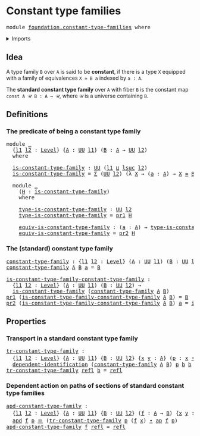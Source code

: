 # Constant type families

<pre class="Agda"><a id="35" class="Keyword">module</a> <a id="42" href="foundation.constant-type-families.html" class="Module">foundation.constant-type-families</a> <a id="76" class="Keyword">where</a>
</pre>
<details><summary>Imports</summary>

<pre class="Agda"><a id="132" class="Keyword">open</a> <a id="137" class="Keyword">import</a> <a id="144" href="foundation.action-on-identifications-dependent-functions.html" class="Module">foundation.action-on-identifications-dependent-functions</a>
<a id="201" class="Keyword">open</a> <a id="206" class="Keyword">import</a> <a id="213" href="foundation.action-on-identifications-functions.html" class="Module">foundation.action-on-identifications-functions</a>
<a id="260" class="Keyword">open</a> <a id="265" class="Keyword">import</a> <a id="272" href="foundation.dependent-pair-types.html" class="Module">foundation.dependent-pair-types</a>
<a id="304" class="Keyword">open</a> <a id="309" class="Keyword">import</a> <a id="316" href="foundation.universe-levels.html" class="Module">foundation.universe-levels</a>

<a id="344" class="Keyword">open</a> <a id="349" class="Keyword">import</a> <a id="356" href="foundation-core.dependent-identifications.html" class="Module">foundation-core.dependent-identifications</a>
<a id="398" class="Keyword">open</a> <a id="403" class="Keyword">import</a> <a id="410" href="foundation-core.equivalences.html" class="Module">foundation-core.equivalences</a>
<a id="439" class="Keyword">open</a> <a id="444" class="Keyword">import</a> <a id="451" href="foundation-core.identity-types.html" class="Module">foundation-core.identity-types</a>
</pre>
</details>

## Idea

A type family `B` over `A` is said to be **constant**, if there is a type `X`
equipped with a family of equivalences `X ≃ B a` indexed by `a : A`.

The **standard constant type family** over `A` with fiber `B` is the constant
map `const A 𝒰 B : A → 𝒰`, where `𝒰` is a universe containing `B`.

## Definitions

### The predicate of being a constant type family

<pre class="Agda"><a id="877" class="Keyword">module</a> <a id="884" href="foundation.constant-type-families.html#884" class="Module">_</a>
  <a id="888" class="Symbol">{</a><a id="889" href="foundation.constant-type-families.html#889" class="Bound">l1</a> <a id="892" href="foundation.constant-type-families.html#892" class="Bound">l2</a> <a id="895" class="Symbol">:</a> <a id="897" href="Agda.Primitive.html#742" class="Postulate">Level</a><a id="902" class="Symbol">}</a> <a id="904" class="Symbol">{</a><a id="905" href="foundation.constant-type-families.html#905" class="Bound">A</a> <a id="907" class="Symbol">:</a> <a id="909" href="Agda.Primitive.html#388" class="Primitive">UU</a> <a id="912" href="foundation.constant-type-families.html#889" class="Bound">l1</a><a id="914" class="Symbol">}</a> <a id="916" class="Symbol">(</a><a id="917" href="foundation.constant-type-families.html#917" class="Bound">B</a> <a id="919" class="Symbol">:</a> <a id="921" href="foundation.constant-type-families.html#905" class="Bound">A</a> <a id="923" class="Symbol">→</a> <a id="925" href="Agda.Primitive.html#388" class="Primitive">UU</a> <a id="928" href="foundation.constant-type-families.html#892" class="Bound">l2</a><a id="930" class="Symbol">)</a>
  <a id="934" class="Keyword">where</a>

  <a id="943" href="foundation.constant-type-families.html#943" class="Function">is-constant-type-family</a> <a id="967" class="Symbol">:</a> <a id="969" href="Agda.Primitive.html#388" class="Primitive">UU</a> <a id="972" class="Symbol">(</a><a id="973" href="foundation.constant-type-families.html#889" class="Bound">l1</a> <a id="976" href="Agda.Primitive.html#961" class="Primitive Operator">⊔</a> <a id="978" href="Agda.Primitive.html#931" class="Primitive">lsuc</a> <a id="983" href="foundation.constant-type-families.html#892" class="Bound">l2</a><a id="985" class="Symbol">)</a>
  <a id="989" href="foundation.constant-type-families.html#943" class="Function">is-constant-type-family</a> <a id="1013" class="Symbol">=</a> <a id="1015" href="foundation.dependent-pair-types.html#505" class="Record">Σ</a> <a id="1017" class="Symbol">(</a><a id="1018" href="Agda.Primitive.html#388" class="Primitive">UU</a> <a id="1021" href="foundation.constant-type-families.html#892" class="Bound">l2</a><a id="1023" class="Symbol">)</a> <a id="1025" class="Symbol">(λ</a> <a id="1028" href="foundation.constant-type-families.html#1028" class="Bound">X</a> <a id="1030" class="Symbol">→</a> <a id="1032" class="Symbol">(</a><a id="1033" href="foundation.constant-type-families.html#1033" class="Bound">a</a> <a id="1035" class="Symbol">:</a> <a id="1037" href="foundation.constant-type-families.html#905" class="Bound">A</a><a id="1038" class="Symbol">)</a> <a id="1040" class="Symbol">→</a> <a id="1042" href="foundation.constant-type-families.html#1028" class="Bound">X</a> <a id="1044" href="foundation-core.equivalences.html#2669" class="Function Operator">≃</a> <a id="1046" href="foundation.constant-type-families.html#917" class="Bound">B</a> <a id="1048" href="foundation.constant-type-families.html#1033" class="Bound">a</a><a id="1049" class="Symbol">)</a>

  <a id="1054" class="Keyword">module</a> <a id="1061" href="foundation.constant-type-families.html#1061" class="Module">_</a>
    <a id="1067" class="Symbol">(</a><a id="1068" href="foundation.constant-type-families.html#1068" class="Bound">H</a> <a id="1070" class="Symbol">:</a> <a id="1072" href="foundation.constant-type-families.html#943" class="Function">is-constant-type-family</a><a id="1095" class="Symbol">)</a>
    <a id="1101" class="Keyword">where</a>

    <a id="1112" href="foundation.constant-type-families.html#1112" class="Function">type-is-constant-type-family</a> <a id="1141" class="Symbol">:</a> <a id="1143" href="Agda.Primitive.html#388" class="Primitive">UU</a> <a id="1146" href="foundation.constant-type-families.html#892" class="Bound">l2</a>
    <a id="1153" href="foundation.constant-type-families.html#1112" class="Function">type-is-constant-type-family</a> <a id="1182" class="Symbol">=</a> <a id="1184" href="foundation.dependent-pair-types.html#603" class="Field">pr1</a> <a id="1188" href="foundation.constant-type-families.html#1068" class="Bound">H</a>

    <a id="1195" href="foundation.constant-type-families.html#1195" class="Function">equiv-is-constant-type-family</a> <a id="1225" class="Symbol">:</a> <a id="1227" class="Symbol">(</a><a id="1228" href="foundation.constant-type-families.html#1228" class="Bound">a</a> <a id="1230" class="Symbol">:</a> <a id="1232" href="foundation.constant-type-families.html#905" class="Bound">A</a><a id="1233" class="Symbol">)</a> <a id="1235" class="Symbol">→</a> <a id="1237" href="foundation.constant-type-families.html#1112" class="Function">type-is-constant-type-family</a> <a id="1266" href="foundation-core.equivalences.html#2669" class="Function Operator">≃</a> <a id="1268" href="foundation.constant-type-families.html#917" class="Bound">B</a> <a id="1270" href="foundation.constant-type-families.html#1228" class="Bound">a</a>
    <a id="1276" href="foundation.constant-type-families.html#1195" class="Function">equiv-is-constant-type-family</a> <a id="1306" class="Symbol">=</a> <a id="1308" href="foundation.dependent-pair-types.html#615" class="Field">pr2</a> <a id="1312" href="foundation.constant-type-families.html#1068" class="Bound">H</a>
</pre>
### The (standard) constant type family

<pre class="Agda"><a id="constant-type-family"></a><a id="1368" href="foundation.constant-type-families.html#1368" class="Function">constant-type-family</a> <a id="1389" class="Symbol">:</a> <a id="1391" class="Symbol">{</a><a id="1392" href="foundation.constant-type-families.html#1392" class="Bound">l1</a> <a id="1395" href="foundation.constant-type-families.html#1395" class="Bound">l2</a> <a id="1398" class="Symbol">:</a> <a id="1400" href="Agda.Primitive.html#742" class="Postulate">Level</a><a id="1405" class="Symbol">}</a> <a id="1407" class="Symbol">(</a><a id="1408" href="foundation.constant-type-families.html#1408" class="Bound">A</a> <a id="1410" class="Symbol">:</a> <a id="1412" href="Agda.Primitive.html#388" class="Primitive">UU</a> <a id="1415" href="foundation.constant-type-families.html#1392" class="Bound">l1</a><a id="1417" class="Symbol">)</a> <a id="1419" class="Symbol">(</a><a id="1420" href="foundation.constant-type-families.html#1420" class="Bound">B</a> <a id="1422" class="Symbol">:</a> <a id="1424" href="Agda.Primitive.html#388" class="Primitive">UU</a> <a id="1427" href="foundation.constant-type-families.html#1395" class="Bound">l2</a><a id="1429" class="Symbol">)</a> <a id="1431" class="Symbol">→</a> <a id="1433" href="foundation.constant-type-families.html#1408" class="Bound">A</a> <a id="1435" class="Symbol">→</a> <a id="1437" href="Agda.Primitive.html#388" class="Primitive">UU</a> <a id="1440" href="foundation.constant-type-families.html#1395" class="Bound">l2</a>
<a id="1443" href="foundation.constant-type-families.html#1368" class="Function">constant-type-family</a> <a id="1464" href="foundation.constant-type-families.html#1464" class="Bound">A</a> <a id="1466" href="foundation.constant-type-families.html#1466" class="Bound">B</a> <a id="1468" href="foundation.constant-type-families.html#1468" class="Bound">a</a> <a id="1470" class="Symbol">=</a> <a id="1472" href="foundation.constant-type-families.html#1466" class="Bound">B</a>

<a id="is-constant-type-family-constant-type-family"></a><a id="1475" href="foundation.constant-type-families.html#1475" class="Function">is-constant-type-family-constant-type-family</a> <a id="1520" class="Symbol">:</a>
  <a id="1524" class="Symbol">{</a><a id="1525" href="foundation.constant-type-families.html#1525" class="Bound">l1</a> <a id="1528" href="foundation.constant-type-families.html#1528" class="Bound">l2</a> <a id="1531" class="Symbol">:</a> <a id="1533" href="Agda.Primitive.html#742" class="Postulate">Level</a><a id="1538" class="Symbol">}</a> <a id="1540" class="Symbol">(</a><a id="1541" href="foundation.constant-type-families.html#1541" class="Bound">A</a> <a id="1543" class="Symbol">:</a> <a id="1545" href="Agda.Primitive.html#388" class="Primitive">UU</a> <a id="1548" href="foundation.constant-type-families.html#1525" class="Bound">l1</a><a id="1550" class="Symbol">)</a> <a id="1552" class="Symbol">(</a><a id="1553" href="foundation.constant-type-families.html#1553" class="Bound">B</a> <a id="1555" class="Symbol">:</a> <a id="1557" href="Agda.Primitive.html#388" class="Primitive">UU</a> <a id="1560" href="foundation.constant-type-families.html#1528" class="Bound">l2</a><a id="1562" class="Symbol">)</a> <a id="1564" class="Symbol">→</a>
  <a id="1568" href="foundation.constant-type-families.html#943" class="Function">is-constant-type-family</a> <a id="1592" class="Symbol">(</a><a id="1593" href="foundation.constant-type-families.html#1368" class="Function">constant-type-family</a> <a id="1614" href="foundation.constant-type-families.html#1541" class="Bound">A</a> <a id="1616" href="foundation.constant-type-families.html#1553" class="Bound">B</a><a id="1617" class="Symbol">)</a>
<a id="1619" href="foundation.dependent-pair-types.html#603" class="Field">pr1</a> <a id="1623" class="Symbol">(</a><a id="1624" href="foundation.constant-type-families.html#1475" class="Function">is-constant-type-family-constant-type-family</a> <a id="1669" href="foundation.constant-type-families.html#1669" class="Bound">A</a> <a id="1671" href="foundation.constant-type-families.html#1671" class="Bound">B</a><a id="1672" class="Symbol">)</a> <a id="1674" class="Symbol">=</a> <a id="1676" href="foundation.constant-type-families.html#1671" class="Bound">B</a>
<a id="1678" href="foundation.dependent-pair-types.html#615" class="Field">pr2</a> <a id="1682" class="Symbol">(</a><a id="1683" href="foundation.constant-type-families.html#1475" class="Function">is-constant-type-family-constant-type-family</a> <a id="1728" href="foundation.constant-type-families.html#1728" class="Bound">A</a> <a id="1730" href="foundation.constant-type-families.html#1730" class="Bound">B</a><a id="1731" class="Symbol">)</a> <a id="1733" href="foundation.constant-type-families.html#1733" class="Bound">a</a> <a id="1735" class="Symbol">=</a> <a id="1737" href="foundation-core.equivalences.html#4037" class="Function">id-equiv</a>
</pre>
## Properties

### Transport in a standard constant type family

<pre class="Agda"><a id="tr-constant-type-family"></a><a id="1824" href="foundation.constant-type-families.html#1824" class="Function">tr-constant-type-family</a> <a id="1848" class="Symbol">:</a>
  <a id="1852" class="Symbol">{</a><a id="1853" href="foundation.constant-type-families.html#1853" class="Bound">l1</a> <a id="1856" href="foundation.constant-type-families.html#1856" class="Bound">l2</a> <a id="1859" class="Symbol">:</a> <a id="1861" href="Agda.Primitive.html#742" class="Postulate">Level</a><a id="1866" class="Symbol">}</a> <a id="1868" class="Symbol">{</a><a id="1869" href="foundation.constant-type-families.html#1869" class="Bound">A</a> <a id="1871" class="Symbol">:</a> <a id="1873" href="Agda.Primitive.html#388" class="Primitive">UU</a> <a id="1876" href="foundation.constant-type-families.html#1853" class="Bound">l1</a><a id="1878" class="Symbol">}</a> <a id="1880" class="Symbol">{</a><a id="1881" href="foundation.constant-type-families.html#1881" class="Bound">B</a> <a id="1883" class="Symbol">:</a> <a id="1885" href="Agda.Primitive.html#388" class="Primitive">UU</a> <a id="1888" href="foundation.constant-type-families.html#1856" class="Bound">l2</a><a id="1890" class="Symbol">}</a> <a id="1892" class="Symbol">{</a><a id="1893" href="foundation.constant-type-families.html#1893" class="Bound">x</a> <a id="1895" href="foundation.constant-type-families.html#1895" class="Bound">y</a> <a id="1897" class="Symbol">:</a> <a id="1899" href="foundation.constant-type-families.html#1869" class="Bound">A</a><a id="1900" class="Symbol">}</a> <a id="1902" class="Symbol">(</a><a id="1903" href="foundation.constant-type-families.html#1903" class="Bound">p</a> <a id="1905" class="Symbol">:</a> <a id="1907" href="foundation.constant-type-families.html#1893" class="Bound">x</a> <a id="1909" href="foundation-core.identity-types.html#1953" class="Function Operator">＝</a> <a id="1911" href="foundation.constant-type-families.html#1895" class="Bound">y</a><a id="1912" class="Symbol">)</a> <a id="1914" class="Symbol">(</a><a id="1915" href="foundation.constant-type-families.html#1915" class="Bound">b</a> <a id="1917" class="Symbol">:</a> <a id="1919" href="foundation.constant-type-families.html#1881" class="Bound">B</a><a id="1920" class="Symbol">)</a> <a id="1922" class="Symbol">→</a>
  <a id="1926" href="foundation-core.dependent-identifications.html#964" class="Function">dependent-identification</a> <a id="1951" class="Symbol">(</a><a id="1952" href="foundation.constant-type-families.html#1368" class="Function">constant-type-family</a> <a id="1973" href="foundation.constant-type-families.html#1869" class="Bound">A</a> <a id="1975" href="foundation.constant-type-families.html#1881" class="Bound">B</a><a id="1976" class="Symbol">)</a> <a id="1978" href="foundation.constant-type-families.html#1903" class="Bound">p</a> <a id="1980" href="foundation.constant-type-families.html#1915" class="Bound">b</a> <a id="1982" href="foundation.constant-type-families.html#1915" class="Bound">b</a>
<a id="1984" href="foundation.constant-type-families.html#1824" class="Function">tr-constant-type-family</a> <a id="2008" href="foundation-core.identity-types.html#1922" class="InductiveConstructor">refl</a> <a id="2013" href="foundation.constant-type-families.html#2013" class="Bound">b</a> <a id="2015" class="Symbol">=</a> <a id="2017" href="foundation-core.identity-types.html#1922" class="InductiveConstructor">refl</a>
</pre>
### Dependent action on paths of sections of standard constant type families

<pre class="Agda"><a id="apd-constant-type-family"></a><a id="2113" href="foundation.constant-type-families.html#2113" class="Function">apd-constant-type-family</a> <a id="2138" class="Symbol">:</a>
  <a id="2142" class="Symbol">{</a><a id="2143" href="foundation.constant-type-families.html#2143" class="Bound">l1</a> <a id="2146" href="foundation.constant-type-families.html#2146" class="Bound">l2</a> <a id="2149" class="Symbol">:</a> <a id="2151" href="Agda.Primitive.html#742" class="Postulate">Level</a><a id="2156" class="Symbol">}</a> <a id="2158" class="Symbol">{</a><a id="2159" href="foundation.constant-type-families.html#2159" class="Bound">A</a> <a id="2161" class="Symbol">:</a> <a id="2163" href="Agda.Primitive.html#388" class="Primitive">UU</a> <a id="2166" href="foundation.constant-type-families.html#2143" class="Bound">l1</a><a id="2168" class="Symbol">}</a> <a id="2170" class="Symbol">{</a><a id="2171" href="foundation.constant-type-families.html#2171" class="Bound">B</a> <a id="2173" class="Symbol">:</a> <a id="2175" href="Agda.Primitive.html#388" class="Primitive">UU</a> <a id="2178" href="foundation.constant-type-families.html#2146" class="Bound">l2</a><a id="2180" class="Symbol">}</a> <a id="2182" class="Symbol">(</a><a id="2183" href="foundation.constant-type-families.html#2183" class="Bound">f</a> <a id="2185" class="Symbol">:</a> <a id="2187" href="foundation.constant-type-families.html#2159" class="Bound">A</a> <a id="2189" class="Symbol">→</a> <a id="2191" href="foundation.constant-type-families.html#2171" class="Bound">B</a><a id="2192" class="Symbol">)</a> <a id="2194" class="Symbol">{</a><a id="2195" href="foundation.constant-type-families.html#2195" class="Bound">x</a> <a id="2197" href="foundation.constant-type-families.html#2197" class="Bound">y</a> <a id="2199" class="Symbol">:</a> <a id="2201" href="foundation.constant-type-families.html#2159" class="Bound">A</a><a id="2202" class="Symbol">}</a> <a id="2204" class="Symbol">(</a><a id="2205" href="foundation.constant-type-families.html#2205" class="Bound">p</a> <a id="2207" class="Symbol">:</a> <a id="2209" href="foundation.constant-type-families.html#2195" class="Bound">x</a> <a id="2211" href="foundation-core.identity-types.html#1953" class="Function Operator">＝</a> <a id="2213" href="foundation.constant-type-families.html#2197" class="Bound">y</a><a id="2214" class="Symbol">)</a> <a id="2216" class="Symbol">→</a>
  <a id="2220" href="foundation.action-on-identifications-dependent-functions.html#1181" class="Function">apd</a> <a id="2224" href="foundation.constant-type-families.html#2183" class="Bound">f</a> <a id="2226" href="foundation.constant-type-families.html#2205" class="Bound">p</a> <a id="2228" href="foundation-core.identity-types.html#1953" class="Function Operator">＝</a> <a id="2230" class="Symbol">(</a><a id="2231" href="foundation.constant-type-families.html#1824" class="Function">tr-constant-type-family</a> <a id="2255" href="foundation.constant-type-families.html#2205" class="Bound">p</a> <a id="2257" class="Symbol">(</a><a id="2258" href="foundation.constant-type-families.html#2183" class="Bound">f</a> <a id="2260" href="foundation.constant-type-families.html#2195" class="Bound">x</a><a id="2261" class="Symbol">)</a> <a id="2263" href="foundation-core.identity-types.html#2902" class="Function Operator">∙</a> <a id="2265" href="foundation.action-on-identifications-functions.html#730" class="Function">ap</a> <a id="2268" href="foundation.constant-type-families.html#2183" class="Bound">f</a> <a id="2270" href="foundation.constant-type-families.html#2205" class="Bound">p</a><a id="2271" class="Symbol">)</a>
<a id="2273" href="foundation.constant-type-families.html#2113" class="Function">apd-constant-type-family</a> <a id="2298" href="foundation.constant-type-families.html#2298" class="Bound">f</a> <a id="2300" href="foundation-core.identity-types.html#1922" class="InductiveConstructor">refl</a> <a id="2305" class="Symbol">=</a> <a id="2307" href="foundation-core.identity-types.html#1922" class="InductiveConstructor">refl</a>
</pre>
